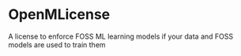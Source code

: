 # OpenMLicense
A license to enforce FOSS ML learning models if your data and FOSS models are used to train them
